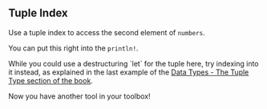 ## Tuple Index

Use a tuple index to access the second element of `numbers`.

You can put this right into the `println!`.

<div class="hint">
  While you could use a destructuring `let` for the tuple here, try indexing into it instead, as explained in the last example of the <a href ="https://doc.rust-lang.org/stable/book/ch03-02-data-types.html#the-tuple-type">Data Types - The Tuple Type section of the book</a>.

  Now you have another tool in your toolbox!
</div>